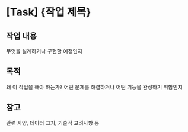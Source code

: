 # [Task] {작업 제목}



## 작업 내용
무엇을 설계하거나 구현할 예정인지



## 목적
왜 이 작업을 해야 하는가? 어떤 문제를 해결하거나 어떤 기능을 완성하기 위함인지



## 참고
관련 사양, 데이터 크기, 기술적 고려사항 등

